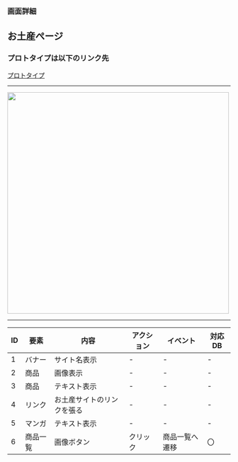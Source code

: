 ### 画面詳細
## お土産ぺージ
### プロトタイプは以下のリンク先
[プロトタイプ]()
*****
<img src="" width="500">



*****



| ID | 要素 | 内容 | アクション | イベント | 対応DB |
|----|------|------|-----------|----------|--------|
|1 |バナー|サイト名表示|- |- |- |
|2 |商品|画像表示|- |- |- |
|3 |商品|テキスト表示|- |- |- |
|4 |リンク|お土産サイトのリンクを張る|- |- |- |
|5 |マンガ|テキスト表示|- |- |- |
|6 |商品一覧|画像ボタン|クリック|商品一覧へ遷移|〇|
